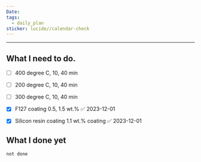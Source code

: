 ```yaml
---
Date: 
tags:
  - daily_plan
sticker: lucide//calendar-check
---
```

---
## What I need to do.

- [ ] 400 degree C, 10, 40 min
- [ ] 200 degree C, 10, 40 min
- [ ] 300 degree C, 10, 40 min
- [x] F127 coating 0.5, 1.5 wt.% ✅ 2023-12-01
- [x] Silicon resin coating 1.1 wt.% coating ✅ 2023-12-01



## What I done yet
```tasks
not done
```
